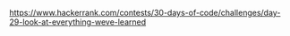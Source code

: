 https://www.hackerrank.com/contests/30-days-of-code/challenges/day-29-look-at-everything-weve-learned